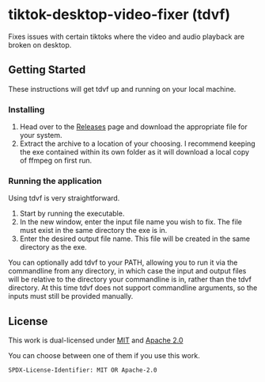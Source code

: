 # tiktok-desktop-video-fixer (tdvf)
Fixes issues with certain tiktoks where the video and audio playback are broken on desktop.
## Getting Started
These instructions will get tdvf up and running on your local machine.
### Installing
1. Head over to the [Releases](https://github.com/beewyka819/tiktok-desktop-video-fixer/releases) page and download the appropriate file for your system.
2. Extract the archive to a location of your choosing. I recommend keeping the exe contained within its own folder as it will download a local copy of ffmpeg on first run.
### Running the application
Using tdvf is very straightforward.
1. Start by running the executable.
2. In the new window, enter the input file name you wish to fix. The file must exist in the same directory the exe is in.
3. Enter the desired output file name. This file will be created in the same directory as the exe.

You can optionally add tdvf to your PATH, allowing you to run it via the commandline from any directory, in which case the input and output files will be relative to the directory your commandline is in, rather than the tdvf directory. At this time tdvf does not support commandline arguments, so the inputs must still be provided manually.

## License
This work is dual-licensed under [MIT](https://mit-license.org/) and [Apache 2.0](https://www.apache.org/licenses/LICENSE-2.0.html)

You can choose between one of them if you use this work.

`SPDX-License-Identifier: MIT OR Apache-2.0`
